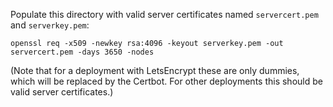 Populate this directory with valid server certificates named `servercert.pem` and `serverkey.pem`:
```
openssl req -x509 -newkey rsa:4096 -keyout serverkey.pem -out servercert.pem -days 3650 -nodes
```


(Note that for a deployment with LetsEncrypt these are only dummies, which will be replaced by the Certbot.
For other deployments this should be valid server certificates.)